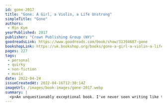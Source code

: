 ```yaml
---
id: gone-2017
title: "Gone: A Girl, a Violin, a Life Unstrung"
simpleTitle: "Gone"
authors: 
 - Min Kym
yearPublished: 2017
publisher: "Crown Publishing Group (NY)"
goodreadsLink: https://www.goodreads.com/book/show/31394687-gone
bookshopLink: https://uk.bookshop.org/books/gone-a-girl-a-violin-a-life-unstrung/9780241977415
pages: 227
tags: 
 - personal 
 - quirky 
 - non-fiction 
 - music
date: 2022-04-24
issueCreatedAt: 2022-04-16T12:30:14Z
imageUrl: /images/book-images/gone-2017.webp
summary: | 
  <p>An unquestionably exceptional book. I've never seen writing like this before. It's so emotive and engaging and fast-paced; really, it felt like she was playing the violin with my emotions, and I loved it! Highly recommended; you'll never look at someone with a violin the same way again.</p>
---
```


